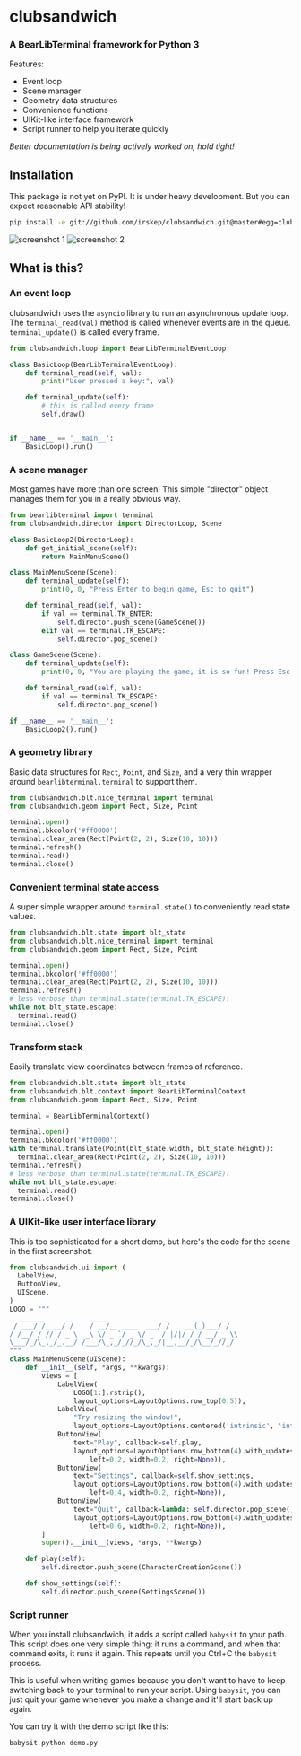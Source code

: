 # clubsandwich
### A BearLibTerminal framework for Python 3

Features:

* Event loop
* Scene manager
* Geometry data structures
* Convenience functions
* UIKit-like interface framework
* Script runner to help you iterate quickly

*Better documentation is being actively worked on, hold tight!*

## Installation

This package is not yet on PyPI. It is under heavy development. But you can
expect reasonable API stability!

```sh
pip install -e git://github.com/irskep/clubsandwich.git@master#egg=clubsandwich
```

![screenshot 1](readme_images/screenshot1.png)
![screenshot 2](readme_images/screenshot2.png)

## What is this?

### An event loop

clubsandwich uses the `asyncio` library to run an asynchronous update loop.
The `terminal_read(val)` method is called whenever events are in the queue.
`terminal_update()` is called every frame.

```py
from clubsandwich.loop import BearLibTerminalEventLoop

class BasicLoop(BearLibTerminalEventLoop):
    def terminal_read(self, val):
        print("User pressed a key:", val)

    def terminal_update(self):
        # this is called every frame
        self.draw()


if __name__ == '__main__':
    BasicLoop().run()
```

### A scene manager

Most games have more than one screen! This simple "director" object manages
them for you in a really obvious way.

```py
from bearlibterminal import terminal
from clubsandwich.director import DirectorLoop, Scene

class BasicLoop2(DirectorLoop):
    def get_initial_scene(self):
        return MainMenuScene()

class MainMenuScene(Scene):
    def terminal_update(self):
        print(0, 0, "Press Enter to begin game, Esc to quit")

    def terminal_read(self, val):
        if val == terminal.TK_ENTER:
            self.director.push_scene(GameScene())
        elif val == terminal.TK_ESCAPE:
            self.director.pop_scene()

class GameScene(Scene):
    def terminal_update(self):
        print(0, 0, "You are playing the game, it is so fun! Press Esc to stop.")

    def terminal_read(self, val):
        if val == terminal.TK_ESCAPE:
            self.director.pop_scene()

if __name__ == '__main__':
    BasicLoop2().run()
```

### A geometry library

Basic data structures for `Rect`, `Point`, and `Size`, and a very thin wrapper
around `bearlibterminal.terminal` to support them.

```py
from clubsandwich.blt.nice_terminal import terminal
from clubsandwich.geom import Rect, Size, Point

terminal.open()
terminal.bkcolor('#ff0000')
terminal.clear_area(Rect(Point(2, 2), Size(10, 10)))
terminal.refresh()
terminal.read()
terminal.close()
```

### Convenient terminal state access

A super simple wrapper around `terminal.state()` to conveniently read state
values.

```py
from clubsandwich.blt.state import blt_state
from clubsandwich.blt.nice_terminal import terminal
from clubsandwich.geom import Rect, Size, Point

terminal.open()
terminal.bkcolor('#ff0000')
terminal.clear_area(Rect(Point(2, 2), Size(10, 10)))
terminal.refresh()
# less verbose than terminal.state(terminal.TK_ESCAPE)!
while not blt_state.escape:
  terminal.read()
terminal.close()
```

### Transform stack

Easily translate view coordinates between frames of reference.

```py
from clubsandwich.blt.state import blt_state
from clubsandwich.blt.context import BearLibTerminalContext
from clubsandwich.geom import Rect, Size, Point

terminal = BearLibTerminalContext()

terminal.open()
terminal.bkcolor('#ff0000')
with terminal.translate(Point(blt_state.width, blt_state.height)):
  terminal.clear_area(Rect(Point(2, 2), Size(10, 10)))
terminal.refresh()
# less verbose than terminal.state(terminal.TK_ESCAPE)!
while not blt_state.escape:
  terminal.read()
terminal.close()
```

### A UIKit-like user interface library

This is too sophisticated for a short demo, but here's the code for the scene
in the first screenshot:

```py
from clubsandwich.ui import (
  LabelView,
  ButtonView,
  UIScene,
)
LOGO = """
  _______     __     ____             __       _     __ 
 / ___/ /_ __/ /    / __/__ ____  ___/ /    __(_)___/ / 
/ /__/ / // / _ \  _\ \/ _ `/ _ \/ _  / |/|/ / / __/ _ \\
\___/_/\_,_/_.__/ /___/\_,_/_//_/\_,_/|__,__/_/\__/_//_/
"""
class MainMenuScene(UIScene):
    def __init__(self, *args, **kwargs):
        views = [
            LabelView(
                LOGO[1:].rstrip(),
                layout_options=LayoutOptions.row_top(0.5)),
            LabelView(
                "Try resizing the window!",
                layout_options=LayoutOptions.centered('intrinsic', 'intrinsic')),
            ButtonView(
                text="Play", callback=self.play,
                layout_options=LayoutOptions.row_bottom(4).with_updates(
                    left=0.2, width=0.2, right=None)),
            ButtonView(
                text="Settings", callback=self.show_settings,
                layout_options=LayoutOptions.row_bottom(4).with_updates(
                    left=0.4, width=0.2, right=None)),
            ButtonView(
                text="Quit", callback=lambda: self.director.pop_scene(),
                layout_options=LayoutOptions.row_bottom(4).with_updates(
                    left=0.6, width=0.2, right=None)),
        ]
        super().__init__(views, *args, **kwargs)

    def play(self):
        self.director.push_scene(CharacterCreationScene())

    def show_settings(self):
        self.director.push_scene(SettingsScene())
```

### Script runner

When you install clubsandwich, it adds a script called `babysit` to your path.
This script does one very simple thing: it runs a command, and when that
command exits, it runs it again. This repeats until you Ctrl+C the `babysit`
process.

This is useful when writing games because you don't want to have to keep
switching back to your terminal to run your script. Using `babysit`, you can
just quit your game whenever you make a change and it'll start back up again.

You can try it with the demo script like this:

```py
babysit python demo.py
```